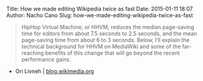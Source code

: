 Title: How we made editing Wikipedia twice as fast
Date: 2015-01-11 18:07
Author: Nacho Cano
Slug: how-we-made-editing-wikipedia-twice-as-fast

> HipHop Virtual Machine, or HHVM, reduces the median page-saving time
> for editors from about 7.5 seconds to 2.5 seconds, and the mean
> page-saving time from about 6 to 3 seconds. Below, I’ll explain the
> technical background for HHVM on MediaWiki and some of the
> far-reaching benefits of this change that will go beyond the recent
> performance gains.

- Ori Livneh | [blog.wikimedia.org][]

  [blog.wikimedia.org]: https://blog.wikimedia.org/2014/12/29/how-we-made-editing-wikipedia-twice-as-fast/
    "How we made editing Wikipedia twice as fast"
